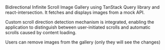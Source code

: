 Bidirectional Infinite Scroll Image Gallery using TanStack Query library and react-intersection. It fetches and displays images from a mock API. 

Custom scroll direction detection mechanism is integrated, enabling the application to distinguish between user-initiated scrolls and automatic scrolls caused by content loading. 

Users can remove images from the gallery (only they will see the changes)
